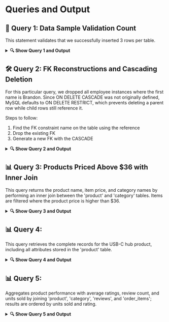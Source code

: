 # Queries and Output

## 🧪 Query 1: Data Sample Validation Count 

This statement validates that we successfully inserted 3 rows per table.

<details>
  <summary><strong>🔍 Show Query 1 and Output</strong></summary>

  ```sql
SELECT 
    CASE 
        WHEN COUNT(*) = 0 THEN 'All tables have >= 3 rows'
        ELSE 'Some tables have fewer than 3 rows'
    END AS `Insert Check`
FROM information_schema.tables
WHERE table_schema = 'dbms_project'
  AND table_rows < 3;
```

<img width="219" height="66" alt="image" src="https://github.com/user-attachments/assets/c831a692-3111-4d71-9acb-26bf606363b0" />

</details>


## 🛠️ Query 2: FK Reconstructions and Cascading Deletion

For this particular query, we dropped all employee instances where the first name is Brandon.
Since ON DELETE CASCADE was not originally defined, MySQL defaults to ON DELETE RESTRICT, which prevents deleting a parent row while child rows still reference it.

Steps to follow:
   1. Find the FK constraint name on the table using the reference 
   2. Drop the existing FK
   3. Generate a new FK with the CASCADE

<details>
  <summary><strong>🔍 Show Query 2 and Output</strong></summary>
  
```sql
  SELECT 
	constraint_name 						    #Name of the FK/PK/Constraint
FROM 
	information_schema.key_column_usage			#Metadata mapping key columns and their references 
WHERE 
	table_schema = 'dbms_project' 				#Database containing the child table
    AND table_name = 'driver' 					#Child table containing the FK we want to modify 
    AND referenced_table_name = 'employees';	#Parent table the FK points to 

-- Step 2: Drop the existing FK from driver
ALTER TABLE driver							
DROP FOREIGN KEY driver_ibfk_1;

-- Step 3: Recreate FK with cascade rules
ALTER TABLE driver 
ADD CONSTRAINT fk_driver_employee
FOREIGN KEY (employee_id) REFERENCES employees(employee_id) ON DELETE CASCADE;    -- Cascades delete and update actions to child table


-- Repeat for related tables
ALTER TABLE vehicle_fulfillment
DROP FOREIGN KEY vehicle_fulfillment_ibfk_2;

ALTER TABLE vehicle_fulfillment
ADD CONSTRAINT fk_vehicle_fulfillment_driver 
FOREIGN KEY (driver_id) REFERENCES driver(driver_id) ON DELETE CASCADE;

ALTER TABLE delivery
DROP FOREIGN KEY delivery_ibfk_1;

ALTER TABLE delivery
ADD CONSTRAINT fk_delivery_vehicle_fulfillment
FOREIGN KEY (vehicle_id) REFERENCES vehicle_fulfillment(vehicle_id) ON DELETE CASCADE;

ALTER TABLE fulfillment_method
DROP FOREIGN KEY fulfillment_method_ibfk_1;

ALTER TABLE fulfillment_method
ADD CONSTRAINT fk_fulfillment_method_delivery
FOREIGN KEY (delivery_id) REFERENCES delivery(delivery_id) ON DELETE CASCADE;

ALTER TABLE pick_up_location
DROP FOREIGN KEY pick_up_location_ibfk_1;

ALTER TABLE pick_up_location
ADD CONSTRAINT fk_pick_up_location_vehicle_fulfillment
FOREIGN KEY (vehicle_id) REFERENCES vehicle_fulfillment(vehicle_id) ON DELETE CASCADE;
```

<img width="1561" height="262" alt="image" src="https://github.com/user-attachments/assets/7686c7db-74e4-4ba4-a0fd-38d08a55734b" />


```sql
-- View employees table
SELECT * FROM employees;
```

<img width="783" height="106" alt="image" src="https://github.com/user-attachments/assets/71814c40-2bea-47b0-80e0-ffd298025cb5" />

⚠️ Warning: Deleting by name in production environments is risky—consider using the primary key instead.
```sql
-- Disable safe updates (allows deletes without key filters)
SET SQL_SAFE_UPDATES = 0; 

-- Demo delete: remove all employees named Brandon
-- (For demo only — in production, delete by primary key)
DELETE FROM employees
WHERE first_name = 'Brandon';
```

<img width="781" height="81" alt="image" src="https://github.com/user-attachments/assets/b8ec5107-32db-43b2-9600-1f282d2ded21" />

</details>


## 📊 Query 3: Products Priced Above $36 with Inner Join 

This query returns the product name, item price, and category names by performing an inner join between the 'product' and 'category' tables. Items are filtered where the product price is higher than $36.

<details>
	<summary><strong>🔍 Show Query 3 and Output</strong></summary>
		
```sql 
SELECT 
	p.product_name, 
    p.item_price, 
    c.category_name 
FROM 
	product p
INNER JOIN category c ON p.category_id = c.category_id
WHERE 
	p.item_price > 36 
ORDER BY 
	p.item_price DESC; 
```

<img width="424" height="65" alt="image" src="https://github.com/user-attachments/assets/127bbe4f-7b2d-45a5-a797-e4481497f369" />

</details>


## 📊 Query 4: 

This query retrieves the complete records for the USB-C hub product, including all attributes stored in the 'product' table.
<details>
	<summary><strong>🔍 Show Query 4 and Output</strong></summary>

```sql
SELECT 
	* 
FROM
	product 
WHERE 
	product_name = 'USB-C Hub' 
ORDER BY 
	product_name ASC;
```

<img width="407" height="29" alt="image" src="https://github.com/user-attachments/assets/1ff2ec2f-b67b-4486-87b6-f4ff7ec92094" />

</details>





## 📊 Query 5: 

Aggregates product performance with average ratings, review count, and units sold by joining 'product', 'category', 'reviews', and 'order_items'; results are ordered by units sold and rating.

<details>
	<summary><strong>🔍 Show Query 5 and Output</strong></summary>

```sql
SELECT 
	p.product_id, 
	p.product_name, 
	c.category_name, 
	p.item_price, 
	AVG(r.rating) AS average_rating, 
	COUNT(r.review_id) AS total_reviews, 
	COALESCE(SUM(oi.quantity), 0) AS total_units_sold
FROM 
	product p 
JOIN category c ON p.category_id = c.category_id 
LEFT JOIN reviews r ON p.product_id = r.product_id 
LEFT JOIN order_items oi ON p.product_id = oi.product_id 
GROUP BY 
	p.product_id, 
    p.product_name, 
	c.category_name, 
	p.item_price 
ORDER BY 
	total_units_sold DESC, 
	average_rating DESC;
```

<img width="965" height="114" alt="image" src="https://github.com/user-attachments/assets/86f566ba-e869-49c6-96b1-a0b2fda6c85f" />

</details>

